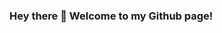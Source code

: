 ### Hey there 👋 Welcome to my Github page!

<!--
**Kfields91/Kfields91** is a ✨ _special_ ✨ repository because its `README.md` (this file) appears on your GitHub profile.

Here are some ideas to get you started:

- 🔭 I’m currently working on 
- 🌱 I’m currently learning React <3
- 👯 I’m looking to collaborate on anything!
- 💬 Ask me about my coding experience!
- 📫 How to reach me: [LinkedIn](https://www.linkedin.com/in/kelsea-fields/)
- 😄 Pronouns: She/her
-->
